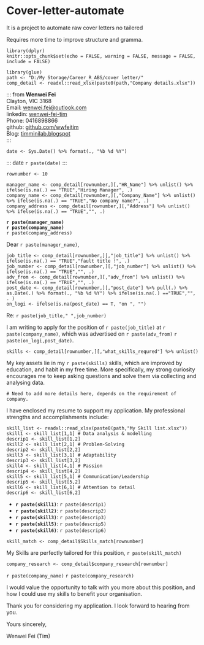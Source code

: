 # Cover-letter-automate
It is a project to automate raw cover letters no tailered

Requires more time to improve structure and gramma.

```{r setup, include=FALSE}
library(dplyr)
knitr::opts_chunk$set(echo = FALSE, warning = FALSE, message = FALSE, include = FALSE)
```

```{r import}
library(glue)
path <- "D:/My Storage/Career_R_ABS/cover letter/"
comp_detail <- readxl::read_xlsx(paste0(path,"Company details.xlsx"))
```


::: from
**Wenwei Fei**     
Clayton, VIC 3168  
Email: wenwei.fei@outlook.com  
linkedin: [wenwei-fei-tim](https://www.linkedin.com/in/wenwei-fei-tim/)  
Phone: 0416898866  
github: [github.com/wwfeitim](https://github.com/wwfeitim)  
Blog: [timminilab.blogspot](https://timminilab.blogspot.com/)  
:::

```{r date}
date <- Sys.Date() %>% format(., "%b %d %Y")
```

::: date
`r paste(date)`
:::

```{r company row}
rownumber <- 10
```

```{r company details}
manager_name <- comp_detail[rownumber,][,"HR_Name"] %>% unlist() %>% ifelse(is.na(.) == "TRUE","Hiring Manager", .)
company_name <- comp_detail[rownumber,][,"Company_Name"] %>% unlist() %>% ifelse(is.na(.) == "TRUE","No company name?", .)
company_address <- comp_detail[rownumber,][,"Address"] %>% unlist() %>% ifelse(is.na(.) == "TRUE","", .)
```

**`r paste(manager_name)`**  
**`r paste(company_name)`**  
`r paste(company_address)`

Dear `r paste(manager_name)`,  

```{r job relative}
job_title <- comp_detail[rownumber,][,"job_title"] %>% unlist() %>% ifelse(is.na(.) == "TRUE","fault title !", .)
job_number <- comp_detail[rownumber,][,"job_number"] %>% unlist() %>% ifelse(is.na(.) == "TRUE","", .)
adv_from <- comp_detail[rownumber,][,"adv_from"] %>% unlist() %>% ifelse(is.na(.) == "TRUE","", .)
post_date <- comp_detail[rownumber,][,"post_date"] %>% pull(.) %>% as.Date(.) %>% format(., "%b %d %Y") %>% ifelse(is.na(.) =="TRUE","", . )
on_logi <- ifelse(is.na(post_date) == T, "on ", "")
```

Re: `r paste(job_title," ",job_number)`  

I am writing to apply for the position of `r paste(job_title)` at `r paste(company_name)`, which was advertised on `r paste(adv_from)` `r paste(on_logi,post_date)`.

```{r what skills I can provide}
skills <- comp_detail[rownumber,][,"what_skills_requred"] %>% unlist()
```

My key assets lie in my `r paste(skills)` skills, which are improved by education, and habit in my free time. More specifically, my strong curiosity encourages me to keep asking questions and solve them via collecting and analysing data.  

```{r reminder}
# Need to add more details here, depends on the requirement of company.
```

I have enclosed my resume to support my application. My professional strengths and accomplishments include:  

```{r}
skill_list <- readxl::read_xlsx(paste0(path,"My Skill list.xlsx"))
skill1 <- skill_list[1,1] # Data analysis & modelling
descrip1 <- skill_list[1,2]
skill2 <- skill_list[2,1] # Problem-Solving
descrip2 <- skill_list[2,2]
skill3 <- skill_list[3,1] # Adaptability
descrip3 <- skill_list[3,2]
skill4 <- skill_list[4,1] # Passion
descrip4 <- skill_list[4,2]
skill5 <- skill_list[5,1] # Communication/Leadership
descrip5 <- skill_list[5,2]
skill6 <- skill_list[6,1] # Attention to detail
descrip6 <- skill_list[6,2]
```

- **`r paste(skill1)`**: `r paste(descrip1)`  
- **`r paste(skill2)`**: `r paste(descrip2)`  
- **`r paste(skill3)`**: `r paste(descrip3)`  
- **`r paste(skill5)`**: `r paste(descrip5)`  
- **`r paste(skill6)`**: `r paste(descrip6)`

```{r skill match}
skill_match <- comp_detail$Skills_match[rownumber]
```

My Skills are perfectly tailored for this position, `r paste(skill_match)`


```{r resarch company}
company_research <- comp_detail$company_research[rownumber]
```

`r paste(company_name)` `r paste(company_research)`  

I would value the opportunity to talk with you more about this position, and how I could use my skills to benefit your organisation.  

Thank you for considering my application. I look forward to hearing from you.  

Yours sincerely,  
  
Wenwei Fei (Tim)

